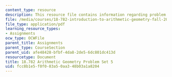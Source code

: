 ```yaml
---
content_type: resource
description: This resource file contains information regarding problem set 5.
file: /media/courses/18-782-introduction-to-arithmetic-geometry-fall-2013/fcc8b1e5f0f083a50aa348b03a1a8204_MIT18_782F13_pset5.pdf
file_type: application/pdf
learning_resource_types:
- Assignments
ocw_type: OCWFile
parent_title: Assignments
parent_type: CourseSection
parent_uid: afe48428-bfbf-4da8-2de5-6dc801dc413d
resourcetype: Document
title: 18.782 Arithmetic Geometry Problem Set 5
uid: fcc8b1e5-f0f0-83a5-0aa3-48b03a1a8204
---
```

